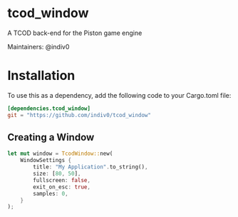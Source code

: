 # tcod_window
A TCOD back-end for the Piston game engine

Maintainers: @indiv0

# Installation

To use this as a dependency, add the following code to your Cargo.toml
file:

```toml
[dependencies.tcod_window]
git = "https://github.com/indiv0/tcod_window"
```

## Creating a Window

```rust
let mut window = TcodWindow::new(
    WindowSettings {
        title: "My Application".to_string(),
        size: [80, 50],
        fullscreen: false,
        exit_on_esc: true,
        samples: 0,
    }
);
```
